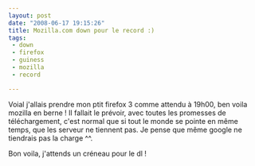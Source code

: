 ```yaml
---
layout: post
date: "2008-06-17 19:15:26"
title: Mozilla.com down pour le record :)
tags:
 - down
 - firefox
 - guiness
 - mozilla
 - record

---
```


Voial j'allais prendre mon ptit firefox 3 comme attendu à 19h00, ben voila mozilla en berne !
Il fallait le prévoir, avec toutes les promesses de téléchargement, c'est normal que si tout le monde se pointe en même temps, que les serveur ne tiennent pas. Je pense que même google ne tiendrais pas la charge ^^.

Bon voila, j'attends un créneau pour le dl !

